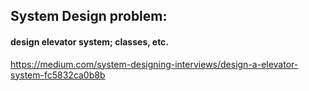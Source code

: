 ## System Design problem:

#### design elevator system; classes, etc.

https://medium.com/system-designing-interviews/design-a-elevator-system-fc5832ca0b8b
